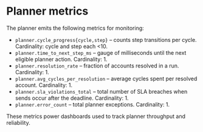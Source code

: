 # Planner metrics

The planner emits the following metrics for monitoring:

- `planner.cycle_progress{cycle,step}` – counts step transitions per cycle. Cardinality: cycle and step each <10.
- `planner.time_to_next_step_ms` – gauge of milliseconds until the next eligible planner action. Cardinality: 1.
- `planner.resolution_rate` – fraction of accounts resolved in a run. Cardinality: 1.
- `planner.avg_cycles_per_resolution` – average cycles spent per resolved account. Cardinality: 1.
- `planner.sla_violations_total` – total number of SLA breaches when sends occur after the deadline. Cardinality: 1.
- `planner.error_count` – total planner exceptions. Cardinality: 1.

These metrics power dashboards used to track planner throughput and reliability.
